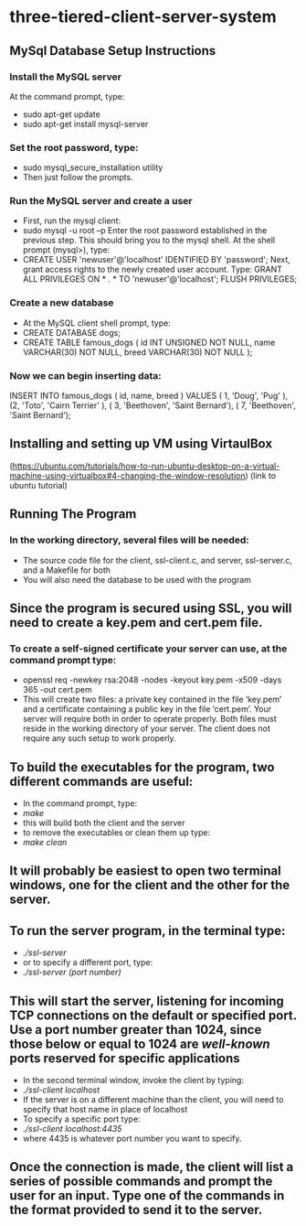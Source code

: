 # three-tiered-client-server-system

## MySql Database Setup Instructions

### Install the MySQL server 
At the command prompt, type:
- sudo apt-get update
- sudo apt-get install mysql-server
### Set the root password, type:
- sudo mysql_secure_installation utility
- Then just follow the prompts.
### Run the MySQL server and create a user
- First, run the mysql client:
- sudo mysql -u root –p
Enter the root password established in the previous step. This should bring you to the mysql shell.
At the shell prompt (mysql>), type:
- CREATE USER 'newuser'@'localhost' IDENTIFIED BY 'password';
Next, grant access rights to the newly created user account. Type:
GRANT ALL PRIVILEGES ON * . * TO 'newuser'@'localhost';
FLUSH PRIVILEGES;
### Create a new database
  - At the MySQL client shell prompt, type:
   -  CREATE DATABASE dogs;
   -  CREATE TABLE famous_dogs ( id INT UNSIGNED NOT NULL, name VARCHAR(30) NOT NULL, breed VARCHAR(30) NOT NULL );

### Now we can begin inserting data:

INSERT INTO famous_dogs ( id, name, breed ) 
VALUES ( 1, 'Doug', 'Pug' ), (2, 'Toto', 'Cairn Terrier' ), ( 3, 'Beethoven', 'Saint Bernard'), ( 7, 'Beethoven', 'Saint Bernard');


## Installing and setting up VM using VirtaulBox
(https://ubuntu.com/tutorials/how-to-run-ubuntu-desktop-on-a-virtual-machine-using-virtualbox#4-changing-the-window-resolution) (link to ubuntu tutorial)

## Running The Program

### In the working directory, several files will be needed:

- The source code file for the client, ssl-client.c, and server, ssl-server.c, and a Makefile for both
- You will also need the database to be used with the program

## Since the program is secured using SSL, you will need to create a key.pem and cert.pem file.
### To create a self-signed certificate your server can use, at the command prompt type:

- openssl req -newkey rsa:2048 -nodes -keyout key.pem -x509 -days 365 -out cert.pem
- This will create two files: a private key contained in the file ‘key.pem’ and a certificate containing
  a public key in the file ‘cert.pem’. Your server will require both in order to operate properly. Both files must reside in the working directory of your server. The client does not require any such setup to work properly.

## To build the executables for the program, two different commands are useful:

- In the command prompt, type:
- _make_ 
- this will build both the client and the server
- to remove the executables or clean them up type:
-  _make clean_

## It will probably be easiest to open two terminal windows, one for the client and the other for the server.
## To run the server program, in the terminal type:

- _./ssl-server_ 
- or to specify a different port, type:
- _./ssl-server (port number)_

## This will start the server, listening for incoming TCP connections on the default or specified port. Use a port number greater than 1024, since those below or equal to 1024 are _well-known_ ports reserved for specific applications

- In the second terminal window, invoke the client by typing:
- _./ssl-client localhost_
- If the server is on a different machine than the client, you will need to specify that host name in place of localhost
- To specify a specific port type:
- _./ssl-client localhost:4435_
- where 4435 is whatever port number you want to specify.

## Once the connection is made, the client will list a series of possible commands and prompt the user for an input. Type one of the commands in the format provided to send it to the server.
